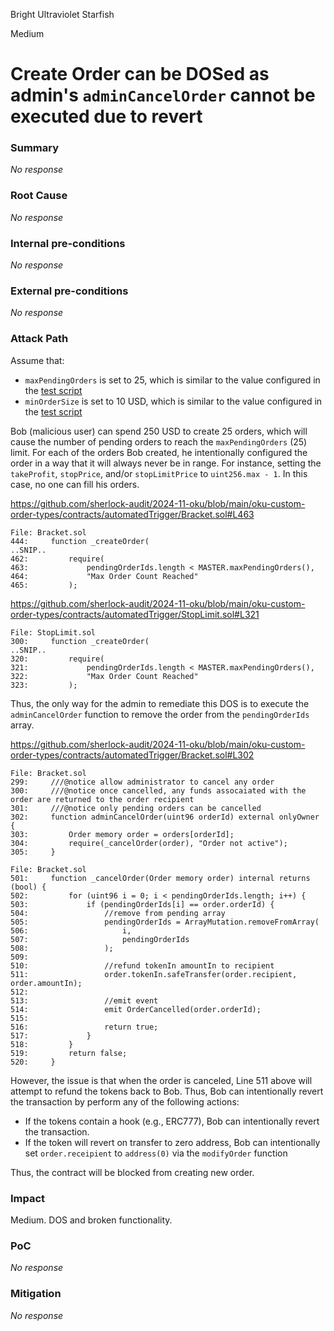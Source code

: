 Bright Ultraviolet Starfish

Medium

# Create Order can be DOSed as admin's `adminCancelOrder` cannot be executed due to revert

### Summary

_No response_

### Root Cause

_No response_

### Internal pre-conditions

_No response_

### External pre-conditions

_No response_

### Attack Path

Assume that:

- `maxPendingOrders` is set to 25, which is similar to the value configured in the [test script](https://github.com/sherlock-audit/2024-11-oku/blob/main/oku-custom-order-types/scripts/deployTriggerV2.ts#L284)
- `minOrderSize` is set to 10 USD, which is similar to the value configured in the [test script](https://github.com/sherlock-audit/2024-11-oku/blob/main/oku-custom-order-types/test/triggerV2/scope.ts#L67C5-L67C17)

Bob (malicious user) can spend 250 USD to create 25 orders, which will cause the number of pending orders to reach the `maxPendingOrders` (25) limit. For each of the orders Bob created, he intentionally configured the order in a way that it will always never be in range. For instance, setting the `takeProfit`, `stopPrice`, and/or `stopLimitPrice` to `uint256.max - 1`. In this case, no one can fill his orders.

https://github.com/sherlock-audit/2024-11-oku/blob/main/oku-custom-order-types/contracts/automatedTrigger/Bracket.sol#L463

```solidity
File: Bracket.sol
444:     function _createOrder(
..SNIP..
462:         require(
463:             pendingOrderIds.length < MASTER.maxPendingOrders(),
464:             "Max Order Count Reached"
465:         );
```

https://github.com/sherlock-audit/2024-11-oku/blob/main/oku-custom-order-types/contracts/automatedTrigger/StopLimit.sol#L321

```solidity
File: StopLimit.sol
300:     function _createOrder(
..SNIP..
320:         require(
321:             pendingOrderIds.length < MASTER.maxPendingOrders(),
322:             "Max Order Count Reached"
323:         );
```

Thus, the only way for the admin to remediate this DOS is to execute the `adminCancelOrder` function to remove the order from the `pendingOrderIds` array.

https://github.com/sherlock-audit/2024-11-oku/blob/main/oku-custom-order-types/contracts/automatedTrigger/Bracket.sol#L302

```solidity
File: Bracket.sol
299:     ///@notice allow administrator to cancel any order
300:     ///@notice once cancelled, any funds assocaiated with the order are returned to the order recipient
301:     ///@notice only pending orders can be cancelled
302:     function adminCancelOrder(uint96 orderId) external onlyOwner {
303:         Order memory order = orders[orderId];
304:         require(_cancelOrder(order), "Order not active");
305:     }
```

```solidity
File: Bracket.sol
501:     function _cancelOrder(Order memory order) internal returns (bool) {
502:         for (uint96 i = 0; i < pendingOrderIds.length; i++) {
503:             if (pendingOrderIds[i] == order.orderId) {
504:                 //remove from pending array
505:                 pendingOrderIds = ArrayMutation.removeFromArray(
506:                     i,
507:                     pendingOrderIds
508:                 );
509: 
510:                 //refund tokenIn amountIn to recipient
511:                 order.tokenIn.safeTransfer(order.recipient, order.amountIn);
512: 
513:                 //emit event
514:                 emit OrderCancelled(order.orderId);
515: 
516:                 return true;
517:             }
518:         }
519:         return false;
520:     }
```

However, the issue is that when the order is canceled, Line 511 above will attempt to refund the tokens back to Bob. Thus, Bob can intentionally revert the transaction by perform any of the following actions:

- If the tokens contain a hook (e.g., ERC777), Bob can intentionally revert the transaction.
- If the token will revert on transfer to zero address, Bob can intentionally set `order.receipient` to `address(0)` via the `modifyOrder` function

Thus, the contract will be blocked from creating new order.

### Impact

Medium. DOS and broken functionality.

### PoC

_No response_

### Mitigation

_No response_